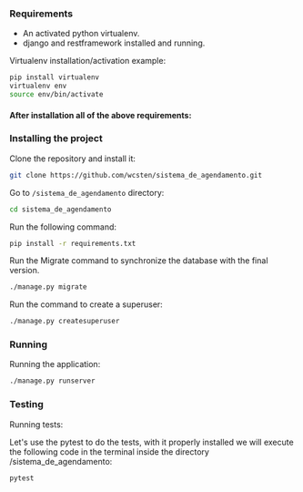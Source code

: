### Requirements

* An activated python virtualenv.
* django and restframework installed and running.

Virtualenv installation/activation example:
```bash
pip install virtualenv
virtualenv env
source env/bin/activate
```

#### After installation all of the above requirements:

### Installing the project

Clone the repository and install it:

```bash 
git clone https://github.com/wcsten/sistema_de_agendamento.git
```

Go to `/sistema_de_agendamento` directory:

```bash
cd sistema_de_agendamento
```

Run the following command:

```bash
pip install -r requirements.txt
```

Run the Migrate command to synchronize the database with the final version.

```bash
./manage.py migrate
```
Run the command to create a superuser:
```bash
./manage.py createsuperuser
```

### Running

Running the application:
```bash
./manage.py runserver
```

### Testing

Running tests:

Let's use the pytest to do the tests, with it properly installed we will execute the following code in the terminal inside the directory
/sistema_de_agendamento:

```bash
pytest
```
